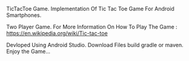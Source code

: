 TicTacToe Game.
Implementation Of Tic Tac Toe Game For Android Smartphones.

Two Player Game.
For More Information On How To Play The Game : https://en.wikipedia.org/wiki/Tic-tac-toe 

Devloped Using Android Studio.
Download Files build gradle or maven.
Enjoy the Game...
